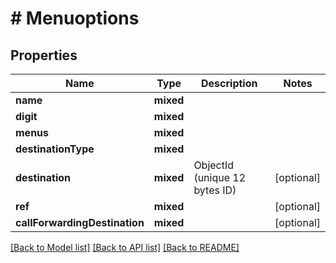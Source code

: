 # # Menuoptions

## Properties

Name | Type | Description | Notes
------------ | ------------- | ------------- | -------------
**name** | **mixed** |  |
**digit** | **mixed** |  |
**menus** | **mixed** |  |
**destinationType** | **mixed** |  |
**destination** | **mixed** | ObjectId (unique 12 bytes ID) | [optional]
**ref** | **mixed** |  | [optional]
**callForwardingDestination** | **mixed** |  | [optional]

[[Back to Model list]](../../README.md#models) [[Back to API list]](../../README.md#endpoints) [[Back to README]](../../README.md)
